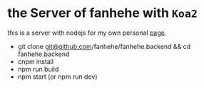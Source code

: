 # the Server of fanhehe with `Koa2`

this is a server with nodejs for my own personal [page](https://github.com/fanhehe/fanhehe.github.io).
* git clone git@github.com/fanhehe/fanhehe.backend && cd fanhehe.backend
* cnpm install 
* npm run build
* npm start (or npm run dev)

